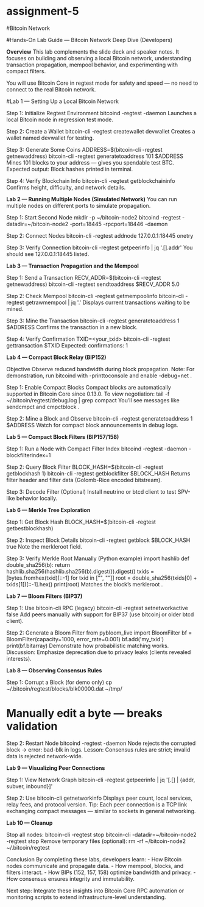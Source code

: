 # assignment-5
#Bitcoin Network

#Hands-On Lab Guide — Bitcoin Network Deep Dive (Developers)

**Overview**
This lab complements the slide deck and speaker notes. It focuses on building and observing a local
Bitcoin network, understanding transaction propagation, mempool behavior, and experimenting with
compact filters.

You will use Bitcoin Core in regtest mode for safety and speed — no need to connect to the real
Bitcoin network.

#Lab 1 — Setting Up a Local Bitcoin Network

Step 1: Initialize Regtest Environment
bitcoind -regtest -daemon
Launches a local Bitcoin node in regression test mode.

Step 2: Create a Wallet
bitcoin-cli -regtest createwallet devwallet
Creates a wallet named devwallet for testing.

Step 3: Generate Some Coins
ADDRESS=$(bitcoin-cli -regtest getnewaddress)
bitcoin-cli -regtest generatetoaddress 101 $ADDRESS
Mines 101 blocks to your address — gives you spendable test BTC.
Expected output: Block hashes printed in terminal.

Step 4: Verify Blockchain Info
bitcoin-cli -regtest getblockchaininfo
Confirms height, difficulty, and network details.


**Lab 2 — Running Multiple Nodes (Simulated Network)**
You can run multiple nodes on different ports to simulate propagation.

Step 1: Start Second Node
mkdir -p ~/bitcoin-node2
bitcoind -regtest -datadir=~/bitcoin-node2 -port=18445 -rpcport=18446 -daemon

Step 2: Connect Nodes
bitcoin-cli -regtest addnode 127.0.0.1:18445 onetry

Step 3: Verify Connection
bitcoin-cli -regtest getpeerinfo | jq '.[].addr'
You should see 127.0.0.1:18445 listed.

**Lab 3 — Transaction Propagation and the Mempool**

Step 1: Send a Transaction
RECV_ADDR=$(bitcoin-cli -regtest getnewaddress)
bitcoin-cli -regtest sendtoaddress $RECV_ADDR 5.0

Step 2: Check Mempool
bitcoin-cli -regtest getmempoolinfo
bitcoin-cli -regtest getrawmempool | jq '.'
Displays current transactions waiting to be mined.

Step 3: Mine the Transaction
bitcoin-cli -regtest generatetoaddress 1 $ADDRESS
Confirms the transaction in a new block.

Step 4: Verify Confirmation
TXID=<your_txid>
bitcoin-cli -regtest gettransaction $TXID
Expected: confirmations: 1

**Lab 4 — Compact Block Relay (BIP152)**

Objective
Observe reduced bandwidth during block propagation.
Note: For demonstration, run bitcoind with -printtoconsole and enable -debug=net .

Step 1: Enable Compact Blocks
Compact blocks are automatically supported in Bitcoin Core since 0.13.0. To view negotiation:
tail -f ~/.bitcoin/regtest/debug.log | grep compact
You’ll see messages like sendcmpct and cmpctblock .

Step 2: Mine a Block and Observe
bitcoin-cli -regtest generatetoaddress 1 $ADDRESS
Watch for compact block announcements in debug logs.

**Lab 5 — Compact Block Filters (BIP157/158)**

Step 1: Run a Node with Compact Filter Index
bitcoind -regtest -daemon -blockfilterindex=1

Step 2: Query Block Filter
BLOCK_HASH=$(bitcoin-cli -regtest getblockhash 1)
bitcoin-cli -regtest getblockfilter $BLOCK_HASH
Returns filter header and filter data (Golomb-Rice encoded bitstream).


Step 3: Decode Filter (Optional)
Install neutrino or btcd client to test SPV-like behavior locally.

**Lab 6 — Merkle Tree Exploration**

Step 1: Get Block Hash
BLOCK_HASH=$(bitcoin-cli -regtest getbestblockhash)

Step 2: Inspect Block Details
bitcoin-cli -regtest getblock $BLOCK_HASH true
Note the merkleroot field.

Step 3: Verify Merkle Root Manually (Python example)
import hashlib
def double_sha256(b):
return hashlib.sha256(hashlib.sha256(b).digest()).digest()
txids = [bytes.fromhex(txid)[::-1] for txid in ["<txid1>", "<txid2>"]]
root = double_sha256(txids[0] + txids[1])[::-1].hex()
print(root)
Matches the block’s merkleroot .

**Lab 7 — Bloom Filters (BIP37)**

Step 1: Use bitcoin-cli RPC (legacy)
bitcoin-cli -regtest setnetworkactive false
Add peers manually with support for BIP37 (use bitcoinj or older btcd client).

Step 2: Generate a Bloom Filter
from pybloom_live import BloomFilter
bf = BloomFilter(capacity=1000, error_rate=0.001)
bf.add('my_txid')
print(bf.bitarray)
Demonstrate how probabilistic matching works.
Discussion: Emphasize deprecation due to privacy leaks (clients revealed interests).

**Lab 8 — Observing Consensus Rules**

Step 1: Corrupt a Block (for demo only)
cp ~/.bitcoin/regtest/blocks/blk00000.dat ~/tmp/
# Manually edit a byte — breaks validation

Step 2: Restart Node
bitcoind -regtest -daemon
Node rejects the corrupted block → error: bad-blk in logs.
Lesson: Consensus rules are strict; invalid data is rejected network-wide.

**Lab 9 — Visualizing Peer Connections**

Step 1: View Network Graph
bitcoin-cli -regtest getpeerinfo | jq '[.[] | {addr, subver, inbound}]'

Step 2: Use bitcoin-cli getnetworkinfo
Displays peer count, local services, relay fees, and protocol version.
Tip: Each peer connection is a TCP link exchanging compact messages — similar to sockets in general
networking.

**Lab 10 — Cleanup**

Stop all nodes:
bitcoin-cli -regtest stop
bitcoin-cli -datadir=~/bitcoin-node2 -regtest stop
Remove temporary files (optional):
rm -rf ~/bitcoin-node2 ~/.bitcoin/regtest


Conclusion
By completing these labs, developers learn: - How Bitcoin nodes communicate and propagate data. -
How mempool, blocks, and filters interact. - How BIPs (152, 157, 158) optimize bandwidth and privacy. -
How consensus ensures integrity and immutability.

Next step: Integrate these insights into Bitcoin Core RPC automation or monitoring scripts to extend
infrastructure-level understanding.
